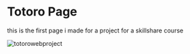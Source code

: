 # Totoro Page
this is the first page i made for a project for a skillshare course

![totorowebproject](https://user-images.githubusercontent.com/49876146/134195768-68799252-639b-4d18-80ac-395634ee79f6.png)
